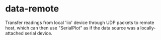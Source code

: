 # data-remote

Transfer readings from local 'iio' device through UDP packets to remote host, which can then use "SerialPlot" 
as if the data source was a locally-attached serial device.
